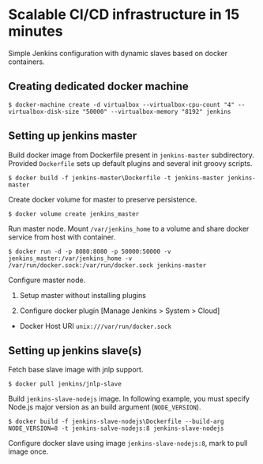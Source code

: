# Scalable CI/CD infrastructure in 15 minutes

Simple Jenkins configuration with dynamic slaves based on docker containers.

## Creating dedicated docker machine

```
$ docker-machine create -d virtualbox --virtualbox-cpu-count "4" --virtualbox-disk-size "50000" --virtualbox-memory "8192" jenkins
```

## Setting up jenkins master

Build docker image from Dockerfile present in `jenkins-master` subdirectory. Provided `Dockerfile` sets up default plugins and several init groovy scripts.

```
$ docker build -f jenkins-master\Dockerfile -t jenkins-master jenkins-master
```

Create docker volume for master to preserve persistence.

```
$ docker volume create jenkins_master
```

Run master node. Mount `/var/jenkins_home` to a volume and share docker service from host with container.

```
$ docker run -d -p 8080:8080 -p 50000:50000 -v jenkins_master:/var/jenkins_home -v /var/run/docker.sock:/var/run/docker.sock jenkins-master
```

Configure master node.

1. Setup master without installing plugins

2. Configure docker plugin [Manage Jenkins > System > Cloud]

- Docker Host URI `unix:///var/run/docker.sock`

## Setting up jenkins slave(s)

Fetch base slave image with jnlp support.

```
$ docker pull jenkins/jnlp-slave
```

Build `jenkins-slave-nodejs` image. In following example, you must specify Node.js major version as an build argument (`NODE_VERSION`).

```
$ docker build -f jenkins-slave-nodejs\Dockerfile --build-arg NODE_VERSION=8 -t jenkins-salve-nodejs:8 jenkins-slave-nodejs
```

Configure docker slave using image `jenkins-slave-nodejs:8`, mark to pull image once.